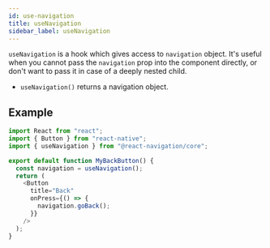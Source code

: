 ```yaml
---
id: use-navigation
title: useNavigation
sidebar_label: useNavigation
---
```


`useNavigation` is a hook which gives access to `navigation` object. It's useful when you cannot pass the `navigation` prop into the component directly, or don't want to pass it in case of a deeply nested child.

- `useNavigation()` returns a navigation object.

## Example

```js
import React from "react";
import { Button } from "react-native";
import { useNavigation } from "@react-navigation/core";

export default function MyBackButton() {
  const navigation = useNavigation();
  return (
    <Button
      title="Back"
      onPress={() => {
        navigation.goBack();
      }}
    />
  );
}

```
